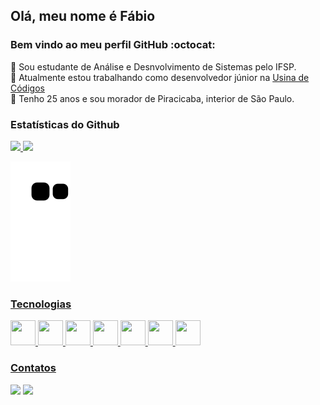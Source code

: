 ## Olá, meu nome é Fábio
### Bem vindo ao meu perfil GitHub :octocat:

:school_satchel: Sou estudante de Análise e Desnvolvimento de Sistemas pelo IFSP. </br>
🔭 Atualmente estou trabalhando como desenvolvedor júnior na [Usina de Códigos](https://www.linkedin.com/company/usina-de-codigos/) </br>
:house_with_garden: Tenho 25 anos e sou morador de Piracicaba, interior de São Paulo.

 ### Estatísticas do Github
<div>
<a href="https://github.com/seu-usuário-aqui">
<img height="180em" src="https://github-readme-stats.vercel.app/api?username=fabioscarneiro&show_icons=true&theme=dracula&include_all_commits=true&count_private=true"/>
<img height="180em" src="https://github-readme-stats.vercel.app/api/top-langs/?username=fabioscarneiro&layout=compact&langs_count=7&theme=dracula"/>
</div>
  
  ![Snake animation](https://github.com/fabioscarneiro/fabioscarneiro/blob/output/github-contribution-grid-snake.svg)

  ### Tecnologias
  <img src="https://cdn.jsdelivr.net/gh/devicons/devicon/icons/html5/html5-plain.svg" width="40" height="40" />
  <img src="https://cdn.jsdelivr.net/gh/devicons/devicon/icons/css3/css3-plain.svg" width="40" height="40" />
  <img src="https://cdn.jsdelivr.net/gh/devicons/devicon/icons/bootstrap/bootstrap-plain.svg" width="40" height="40" />
  <img src="https://cdn.jsdelivr.net/gh/devicons/devicon/icons/javascript/javascript-original.svg" width="40" height="40" />
  <img src="https://cdn.jsdelivr.net/gh/devicons/devicon/icons/dot-net/dot-net-plain-wordmark.svg" width="40" height="40" />
  <img src="https://cdn.jsdelivr.net/gh/devicons/devicon/icons/react/react-original.svg" width="40" height="40"  />
  <img src="https://cdn.jsdelivr.net/gh/devicons/devicon/icons/git/git-plain.svg" width="40" height="40" />

  ### Contatos
  
  <div>
<a href="https://www.linkedin.com/in/fabiosantosc" target="_blank"><img src="https://img.shields.io/badge/-LinkedIn-%230077B5?style=for-the-badge&logo=linkedin&logoColor=white" target="_blank"></a>
    <a href = "mailto:fabiosantos.carneiro@gmail.com"><img src="https://img.shields.io/badge/Gmail-D14836?style=for-the-badge&logo=gmail&logoColor=white" target="_blank"></a>
</div>
  
